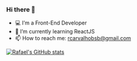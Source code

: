 ### Hi there 👋

- 💻 I’m a Front-End Developer
- 🌱 I’m currently learning ReactJS
- 📫 How to reach me: rcarvalhobsb@gmail.com


[![Rafael's GitHub stats](https://github-readme-stats.vercel.app/api?username=rafaelc77&count_private=true&show_icons=true&theme=dark)](https://github.com/anuraghazra/github-readme-stats)
